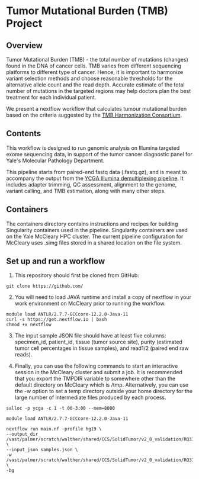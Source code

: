 # Tumor Mutational Burden (TMB) Project

## Overview
Tumor Mutational Burden (TMB) - the total number of mutations (changes) found in the DNA of cancer cells. TMB varies from different sequencing platforms to different type of cancer. Hence, it is important to harmonize variant selection methods and choose reasonable thresholds for the alternative allele count and the read depth. Accurate estimate of the total number of mutations in the targeted regions may help doctors plan the best treatment for each individual patient.

We present a nextflow workflow that calculates tumour mutational burden based on the criteria suggested by the [TMB Harmonization Consortium](https://www.ncbi.nlm.nih.gov/pmc/articles/PMC7174078/).

## Contents
This workflow is designed to run genomic analysis on Illumina targeted exome sequencing data, in support of the tumor cancer diagnostic panel for Yale's Molecular Pathology Department.

This pipeline starts from paired-end fastq data (.fastq.gz), and is meant to accompany the output from the [YCGA Illumina demultiplexing pipeline](https://medicine.yale.edu/genetics/research/ycga/faq/). It includes adapter trimming, QC assessment, alignment to the genome, variant calling, and TMB estimation, along with many other steps.

## Containers
The containers directory contains instructions and recipes for building Singularity containers used in the pipeline. Singularity containers are used on the Yale McCleary HPC cluster. The current pipeline configuration for McCleary uses .simg files stored in a shared location on the file system.

## Set up and run a workflow
1. This repository should first be cloned from GitHub:
```
git clone https://github.com/
```
2. You will need to load JAVA runtime and install a copy of nextflow in your work environment on McCleary prior to running the workflow.
```
module load ANTLR/2.7.7-GCCcore-12.2.0-Java-11
curl -s https://get.nextflow.io | bash
chmod +x nextflow
```
3. The input sample JSON file should have at least five columns: specimen_id, patient_id, tissue (tumor source site), purity (estimated tumor cell percentages in tissue samples), and read1/2 (paired end raw reads).

4. Finally, you can use the following commands to start an interactive session in the McCleary cluster and submit a job. It is recommended that you export the TMPDIR variable to somewhere other than the default directory on McCleary which is /tmp. Alternatively,
you can use the -w option to set a temp directory outside your home directory for the large number of intermediate files produced by each process.
```
salloc -p ycga -c 1 -t 00-3:00 --mem=8000
```
```
module load ANTLR/2.7.7-GCCcore-12.2.0-Java-11
```
```
nextflow run main.nf -profile hg19 \
--output_dir /vast/palmer/scratch/walther/shared/CCS/SolidTumor/v2_0_validation/RQ31352_RQ31353 \
--input_json samples.json \
-w /vast/palmer/scratch/walther/shared/CCS/SolidTumor/v2_0_validation/RQ31352_RQ31353/tmp \
-bg
```